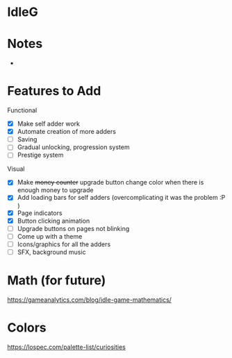 # IdleG
# Notes
-

# Features to Add

Functional
- [x] Make self adder work
- [x] Automate creation of more adders
- [ ] Saving
- [ ] Gradual unlocking, progression system 
- [ ] Prestige system

Visual
- [X] Make ~~money counter~~ upgrade button change color when there is enough money to upgrade
- [X] Add loading bars for self adders (overcomplicating it was the problem :P )
- [X] Page indicators
- [x] Button clicking animation
- [ ] Upgrade buttons on pages not blinking
- [ ] Come up with a theme
- [ ] Icons/graphics for all the adders
- [ ] SFX, background music

# Math (for future)
https://gameanalytics.com/blog/idle-game-mathematics/

# Colors
https://lospec.com/palette-list/curiosities